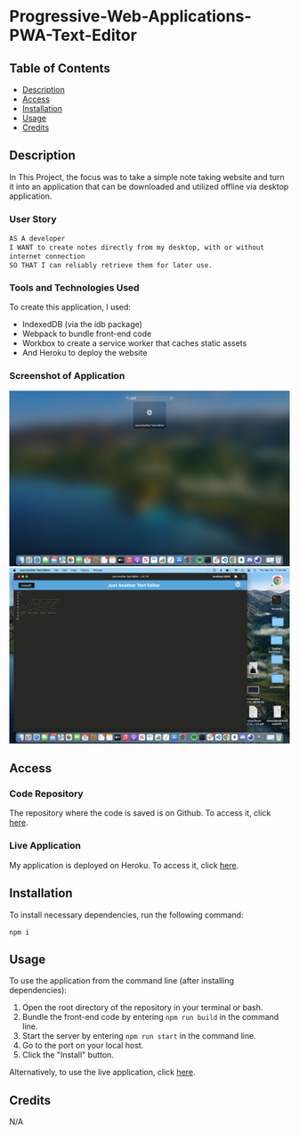 # Progressive-Web-Applications-PWA-Text-Editor

## Table of Contents

* [Description](#description)
* [Access](#access)
* [Installation](#installation)
* [Usage](#usage)
* [Credits](#credits)

## Description

In This Project, the focus was to take a simple note taking website and turn it into an application that can be downloaded and utilized offline via desktop application.

### User Story

```
AS A developer
I WANT to create notes directly from my desktop, with or without internet connection
SO THAT I can reliably retrieve them for later use.
```

### Tools and Technologies Used

To create this application, I used:
- IndexedDB (via the idb package) 
- Webpack to bundle front-end code
- Workbox to create a service worker that caches static assets
- And Heroku to deploy the website

### Screenshot of Application

![Screenshot of application](./Assets/Screenshot%202023-03-30%20at%2011.43.53%20AM.png)
![Screenshot of application](./Assets/Screenshot%202023-03-30%20at%2011.44.02%20AM.png)

## Access

### Code Repository

The repository where the code is saved is on Github. To access it, click [here](https://github.com/Joshuamun97/Progressive-Web-Applications-PWA-Text-Editor).

### Live Application

My application is deployed on Heroku. To access it, click [here]().

## Installation

To install necessary dependencies, run the following command:

```
npm i
```

## Usage

To use the application from the command line (after installing dependencies):
1. Open the root directory of the repository in your terminal or bash.
2. Bundle the front-end code by entering ```npm run build``` in the command line.
3. Start the server by entering ```npm run start``` in the command line.
4. Go to the port on your local host.
5. Click the "Install" button.

Alternatively, to use the live application, click [here]().

## Credits

N/A
